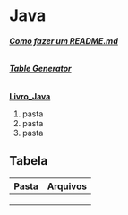 #  Java
###### __[Como fazer um README.md](https://raullesteves.medium.com/github-como-fazer-um-readme-md-bonit%C3%A3o-c85c8f154f8)__
###### __[Table Generator](https://www.tablesgenerator.com/)__
[**Livro_Java**](https://github.com/olimpiogilberto/Java/tree/master/Certifica%C3%A7%C3%A3o/Livro_Java)  

1.  pasta   
1.  pasta  
1.  pasta  


## Tabela  

| Pasta | Arquivos  |
|-------|-----------|
|       |           |
|       |           |
|       |           |
